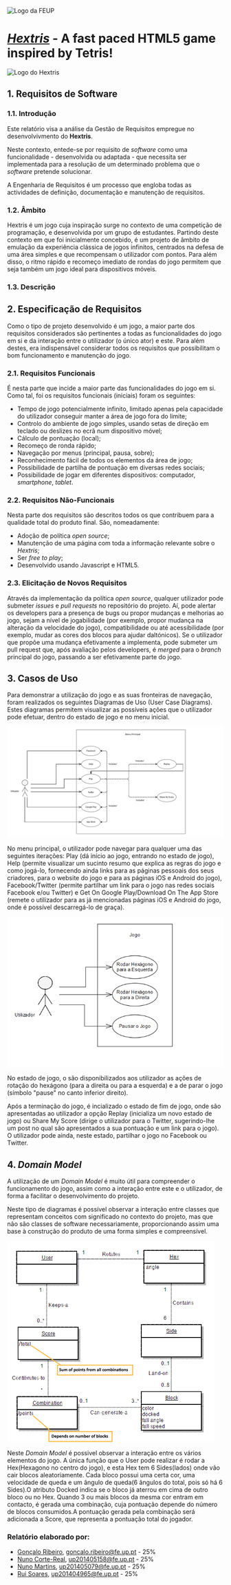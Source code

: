 ![Logo da FEUP](http://www.junifeup.pt/wp-content/uploads/2016/01/feup.png)

# [_Hextris_](https://github.com/Hextris/hextris) - A fast paced HTML5 game inspired by Tetris!

![Logo do Hextris](https://raw.githubusercontent.com/Spininador/hextris/esof_hextris/favicon.ico)

## 1. Requisitos de Software

### 1.1. Introdução <!-- 1 valor -->
Este relatório visa a análise da Gestão de Requisitos empregue no desenvolvivmento do **Hextris**.

Neste contexto, entede-se por requisito de *software* como uma funcionalidade - desenvolvida ou adaptada - que necessita ser implementada para a resolução de um determinado problema que o *software* pretende solucionar.

A Engenharia de Requisitos é um processo que engloba todas as actividades de definição, documentação e manutenção de requisitos.
<!--Este processo é composto por quatro actividades:
* Identificação de Requisitos
* Análise de Requisitos
* Especificação de Requisitos
* Validação de requisitos
Este processo deve ser precedido de um estudos de viabilidade que, a partir das restrições do projecto, determinam se o mesmo é viável e se deve seguir para a identificação de requisitos. No *waterfall model*, a engenharia de requisitos é feita na primeira fase do processo de desenvolvimento. Outros métodos de desenvolvimento de software como o XP e Scrum assumem que a engenharia de requisitos continua ao longo do ciclo de vida do sofware.
-->

### 1.2. Âmbito <!-- 1 valor -->
Hextris é um jogo cuja inspiração surge no contexto de uma competição de programação, e desenvolvida por um grupo de estudantes. Partindo deste contexto em que foi inicialmente concebido, é um projeto de âmbito de emulação da experiência clássica de jogos infinitos, centrados na defesa de uma área simples e que recompensam o utilizador com pontos. Para além disso, o ritmo rápido e recomeço imediato de rondas do jogo permitem que seja também um jogo ideal para dispositivos móveis.
<!--
SuperTux's development purpose is to make a free game, available for anyone to play or even contribute towards. SuperTux is designed for players to be able to enjoy a "Super Mario styled" game with a new environment, where the graphics and gameplay are a refreshing reboot from the original Mario games. The objective was to accomplish this, all while having a humorous side to it, by using the Linux mascot and the universe it alludes to. Another important point of this game is that it's purpose is not only to be fun, but also to be extensive, as in not having a defined end. To serve this purpose, not only are we going to implement the story levels, but also extra levels and addons (using a map editor), made by the community, levels/addons which we plan to be downloadable in game.
-->

### 1.3. Descrição <!-- 1 valor -->

## 2. Especificação de Requisitos <!-- 5 valores -->
Como o tipo de projeto desenvolvido é um jogo, a maior parte dos requisitos considerados são pertinentes a todas as funcionalidades do jogo em si e da interação entre o utilizador (o único ator) e este. Para além destes, era indispensável considerar todos os requisitos que possibilitam o bom funcionamento e manutenção do jogo.

### 2.1. Requisitos Funcionais
É nesta parte que incide a maior parte das funcionalidades do jogo em si. Como tal, foi os requisitos funcionais (iniciais) foram os seguintes:
* Tempo de jogo potencialmente infinito, limitado apenas pela capacidade do utilizador conseguir manter a área de jogo fora do limite;
* Controlo do ambiente de jogo simples, usando setas de direção em teclado ou deslizes no ecrã num dispositivo móvel;
* Cálculo de pontuação (local);
* Recomeço de ronda rápido;
* Navegação por menus (principal, pausa, sobre);
* Reconhecimento fácil de todos os elementos da área de jogo;
* Possibilidade de partilha de pontuação em diversas redes sociais;
* Possibilidade de jogar em diferentes dispositivos: computador, _smartphone_, _tablet_.

### 2.2. Requisitos Não-Funcionais
Nesta parte dos requisitos são descritos todos os que contribuem para a qualidade total do produto final. São, nomeadamente:
* Adoção de política _open source_;
* Manutenção de uma página com toda a informação relevante sobre o _Hextris_;
* Ser _free to play_;
* Desenvolvido usando Javascript e HTML5.

### 2.3. Elicitação de Novos Requisitos
Através da implementação da política _open source_, qualquer utilizador pode submeter _issues_ e _pull requests_ no repositório do projeto. Aí, pode alertar os developers para a presença de bugs ou propor mudanças e melhorias ao jogo, sejam a nível de jogabilidade (por exemplo, propor mudança na alteração da velocidade do jogo), compatibilidade ou até acessibilidade (por exemplo, mudar as cores dos blocos para ajudar daltónicos).
Se o utilizador que propõe uma mudança efetivamente a implementa, pode submeter um pull request que, após avaliação pelos developers, é _merged_ para o _branch_ principal do jogo, passando a ser efetivamente parte do jogo.

## 3. Casos de Uso <!-- 6 valores -->
Para demonstrar a utilização do jogo e as suas fronteiras de navegação, foram realizados os seguintes Diagramas de Uso (User Case Diagrams). Estes diagramas permitem visualizar as possíveis ações que o utilizador pode efetuar, dentro do estado de jogo e no menu inicial.

![Diagrama de Uso do Menu Principal](https://raw.githubusercontent.com/Spininador/hextris/esof_hextris/ESOF-docs/resources/usercasemainmenu.PNG)

No menu principal, o utilizador pode navegar para qualquer uma das seguintes iterações: Play (dá início ao jogo, entrando no estado de jogo), Help (permite visualizar um sucinto resumo que explica as regras do jogo e como jogá-lo, fornecendo ainda links para as páginas pessoais dos seus criadores, para o website do jogo e para as páginas iOS e Android do jogo), Facebook/Twitter (permite partilhar um link para o jogo nas redes sociais Facebook e/ou Twitter) e Get On Google Play/Download On The App Store (remete o utilizador para as já mencionadas páginas iOS e Android do jogo, onde é possível descarregá-lo de graça).

![Diagrama de Uso do Estado de Jogo](https://raw.githubusercontent.com/Spininador/hextris/esof_hextris/ESOF-docs/resources/usercasediagramgame.PNG)

No estado de jogo, o são disponibilizados aos utilizador as ações de rotação do hexágono (para a direita ou para a esquerda) e a de parar o jogo (símbolo "pause" no canto inferior direito).

Após a terminação do jogo, é incializado o estado de fim de jogo, onde  são apresentadas ao utilizador a opção Replay (inicializa um novo estado de jogo) ou Share My Score (dirige o utilizador para o Twitter, sugerindo-lhe um post no qual são apresentados a sua pontuação e um link para o jogo). O utilizador pode ainda, neste estado, partilhar o jogo no Facebook ou Twitter.

## 4. *Domain Model* <!-- 6 valores -->
A utilização de um *Domain Model* é muito útil para compreender o funcionamento do jogo, assim como a interação entre este e o utilizador, de forma a facilitar o desenvolvimento do projeto.

Neste tipo de diagramas é possível observar a interação entre classes que representam conceitos com significado no contexto do projeto, mas que não são classes de software necessariamente, proporcionando assim uma base à construção do produto de uma forma simples e compreensível.

![Domain Model do jogo](https://raw.githubusercontent.com/Spininador/hextris/esof_hextris/ESOF-docs/resources/domain-model-game.PNG)

Neste *Domain Model* é possivel observar a interação entre os vários elementos do jogo.
A única função que o User pode realizar é rodar a Hex(Hexagono no centro do jogo), e esta Hex tem 6 Sides(lados) onde vão cair blocos aleatoriamente.
Cada bloco possui uma certa cor, uma velocidade de queda e um ângulo de queda(6 ângulos do total, pois só há 6 Sides).O atributo Docked indica se o bloco já aterrou em cima de outro bloco ou no Hex.
Quando 3 ou mais blocos da mesma cor entram em contacto, é gerada uma combinação, cuja pontuação depende do número de blocos consumidos.A pontuação gerada pela combinação será adicionada a Score, que representa a pontuação total do jogador.


### Relatório elaborado por:
* [Gonçalo Ribeiro](https://github.com/gribeirofeup),  goncalo.ribeiro@fe.up.pt - 25%
* [Nuno Corte-Real](https://github.com/nunocr), 	up201405158@fe.up.pt - 25%
* [Nuno Martins](https://github.com/Spininador), 	up201405079@fe.up.pt - 25%
* [Rui Soares](https://github.com/RuiCS),		up201404965@fe.up.pt - 25%
